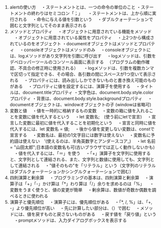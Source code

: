 1. alertの使い方
　・ステートメントとは、一つの命令の単位のこと
  ・ステートメントの終わりはセミコロン「；」
　・ステートメントは、上から順に実行される
　・命令に与える値を引数という
　・ダブルクォーテーションで囲むと文字列としてそのまま表示される
2. メソッドとプロパティ
　・オブジェクトに用意されている機能をメソッド
　・オブジェクトに用意されている属性をプロパティ
　・上2つから構成されているのをオブジェクト
  ・documentオブジェクトはメソッドとプロパティ
　・consoleオブジェクトはメソッドのみ
　・consoleオブジェクトには、logメソッドがあり文字列を引数に呼び出す
　・logメソッドは、引数をデベロッパーツールのコンソール画面に表示する
　（プログラムの動作確認、不具合の修正時に使用される）
　・logメソッドは、引数を複数カンマで区切って指定できる、その場合、各引数の間にスペースが1つ空いて表示される
　・プロパティには、読み出ししかできないものと書き換え可能のものがある
　・プロパティに値を設定するには、演算子を使用する
　・タイトルは、document.titleプロパティ
  ・文字色は、document.body.style.colorプロパティ
  ・背景は、document.body.style.backgroundプロパティ
　・documentオブジェクトは、windowオブジェクトの子
   (windowは省略可)
3. 変数と値
　・値を一時的に格納するもの変数
　・変数の箱に値を入れることを変数に値を代入するという
　・let 変数名;　(使う前にletで宣言)
　・宣言した変数に最初に値を代入することを初期化という
　・宣言と同時に値を代入するには、let 変数名 = 値;
　・後から値を変更しない変数は、constで宣言する
　・変数名は、最初の1文字目には数字は使えない
　・変数名に予約語は使えない　'(使えるのは、半角英数字とアンダースコア_)
　・let 名前 = "山田太郎";日本語の変数名も可(古いブラウザでは正しく動作しないかも)
　・値を代入するには、「＝」を使う
　・「+」演算子を文字列に使用すると、文字列として連結される、また、文字列と数値に使用しても、文字列として連結される
　・”値そのもの"を「リテラル」という（文字列のリテラルはダブルクォーテーションかシングルクォーテーションで囲む）
4. 四則演算と剰余算
　・プログラミングの基本は、四則演算と剰余算
　・演算子は「+」「-」かけ算は「*」わり算は「/」余りを求めるのは「%」
　・変数をうまく使うと、値の変更が簡単
　・剰余算は、数値が奇数か偶数を調べるときに使われる
5. 演算子と優先順位
　・演算子には、優先順位がある
　・「*, /, %」は、「+, -」より優先順位が高い
　・先に計算したい部分は、（）で囲む
　・メソッドには、値を戻すものと戻さないものがある
　・戻す値を「戻り値」という
　・promptメソッドは、入力ダイアログボックスを表示する